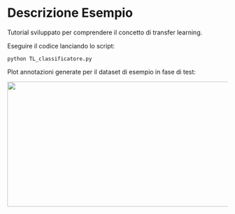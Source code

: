 # Descrizione Esempio 

Tutorial sviluppato per comprendere il concetto di transfer learning.


Eseguire il codice lanciando lo script:

	python TL_classificatore.py

Plot annotazioni generate per il dataset di esempio in fase di test:

<img src="https://github.com/bellonemauro/Tutorial_corsoIFOA2021_big/blob/main/lezione11/Tutorials/transferLearning/screen_result.png"  width="823" height="285" />
